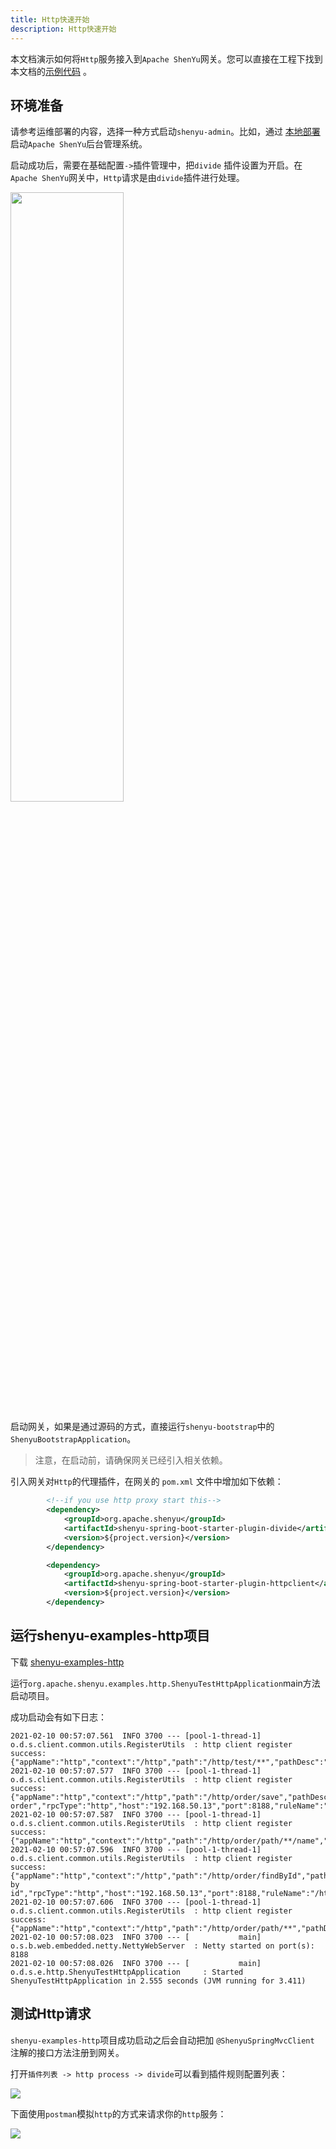 ```yaml
---
title: Http快速开始
description: Http快速开始
---
```


本文档演示如何将`Http`服务接入到`Apache ShenYu`网关。您可以直接在工程下找到本文档的[示例代码](https://github.com/apache/incubator-shenyu/tree/v2.4.0/shenyu-examples/shenyu-examples-http) 。

## 环境准备

请参考运维部署的内容，选择一种方式启动`shenyu-admin`。比如，通过 [本地部署](../deployment/deployment-local) 启动`Apache ShenYu`后台管理系统。

启动成功后，需要在基础配置`->`插件管理中，把`divide` 插件设置为开启。在`Apache ShenYu`网关中，`Http`请求是由`divide`插件进行处理。


<img src="/img/shenyu/quick-start/http/http-plugin-enable.png" width="60%" height="50%" />


启动网关，如果是通过源码的方式，直接运行`shenyu-bootstrap`中的`ShenyuBootstrapApplication`。

> 注意，在启动前，请确保网关已经引入相关依赖。

引入网关对`Http`的代理插件，在网关的 `pom.xml` 文件中增加如下依赖：

```xml
        <!--if you use http proxy start this-->
        <dependency>
            <groupId>org.apache.shenyu</groupId>
            <artifactId>shenyu-spring-boot-starter-plugin-divide</artifactId>
            <version>${project.version}</version>
        </dependency>

        <dependency>
            <groupId>org.apache.shenyu</groupId>
            <artifactId>shenyu-spring-boot-starter-plugin-httpclient</artifactId>
            <version>${project.version}</version>
        </dependency>
```


## 运行shenyu-examples-http项目

下载 [shenyu-examples-http](https://github.com/apache/incubator-shenyu/tree/v2.4.0/shenyu-examples/shenyu-examples-http)

运行`org.apache.shenyu.examples.http.ShenyuTestHttpApplication`main方法启动项目。

成功启动会有如下日志：
```shell
2021-02-10 00:57:07.561  INFO 3700 --- [pool-1-thread-1] o.d.s.client.common.utils.RegisterUtils  : http client register success: {"appName":"http","context":"/http","path":"/http/test/**","pathDesc":"","rpcType":"http","host":"192.168.50.13","port":8188,"ruleName":"/http/test/**","enabled":true,"registerMetaData":false} 
2021-02-10 00:57:07.577  INFO 3700 --- [pool-1-thread-1] o.d.s.client.common.utils.RegisterUtils  : http client register success: {"appName":"http","context":"/http","path":"/http/order/save","pathDesc":"Save order","rpcType":"http","host":"192.168.50.13","port":8188,"ruleName":"/http/order/save","enabled":true,"registerMetaData":false} 
2021-02-10 00:57:07.587  INFO 3700 --- [pool-1-thread-1] o.d.s.client.common.utils.RegisterUtils  : http client register success: {"appName":"http","context":"/http","path":"/http/order/path/**/name","pathDesc":"","rpcType":"http","host":"192.168.50.13","port":8188,"ruleName":"/http/order/path/**/name","enabled":true,"registerMetaData":false} 
2021-02-10 00:57:07.596  INFO 3700 --- [pool-1-thread-1] o.d.s.client.common.utils.RegisterUtils  : http client register success: {"appName":"http","context":"/http","path":"/http/order/findById","pathDesc":"Find by id","rpcType":"http","host":"192.168.50.13","port":8188,"ruleName":"/http/order/findById","enabled":true,"registerMetaData":false} 
2021-02-10 00:57:07.606  INFO 3700 --- [pool-1-thread-1] o.d.s.client.common.utils.RegisterUtils  : http client register success: {"appName":"http","context":"/http","path":"/http/order/path/**","pathDesc":"","rpcType":"http","host":"192.168.50.13","port":8188,"ruleName":"/http/order/path/**","enabled":true,"registerMetaData":false} 
2021-02-10 00:57:08.023  INFO 3700 --- [           main] o.s.b.web.embedded.netty.NettyWebServer  : Netty started on port(s): 8188
2021-02-10 00:57:08.026  INFO 3700 --- [           main] o.d.s.e.http.ShenyuTestHttpApplication     : Started ShenyuTestHttpApplication in 2.555 seconds (JVM running for 3.411) 
```



## 测试Http请求
`shenyu-examples-http`项目成功启动之后会自动把加 `@ShenyuSpringMvcClient` 注解的接口方法注册到网关。

打开`插件列表 -> http process -> divide`可以看到插件规则配置列表：


![](/img/shenyu/quick-start/http/rule-list.png)

下面使用`postman`模拟`http`的方式来请求你的`http`服务：

![](/img/shenyu/quick-start/http/postman-test.png)

